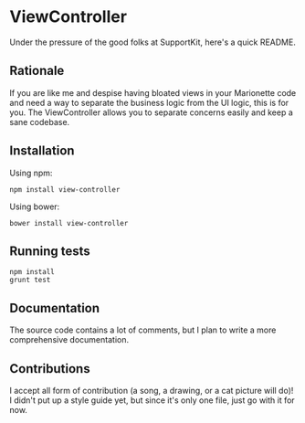# ViewController

Under the pressure of the good folks at SupportKit, here's a quick README.

## Rationale
If you are like me and despise having bloated views in your Marionette code and need a way to separate the business logic from the UI logic, this is for you. The ViewController allows you to separate concerns easily and keep a sane codebase.

## Installation

Using npm: 
```
npm install view-controller
```

Using bower:
```
bower install view-controller
```


## Running tests
```
npm install
grunt test
```

## Documentation
The source code contains a lot of comments, but I plan to write a more comprehensive documentation.

## Contributions
I accept all form of contribution (a song, a drawing, or a cat picture will do)! I didn't put up a style guide yet, but since it's only one file, just go with it for now.